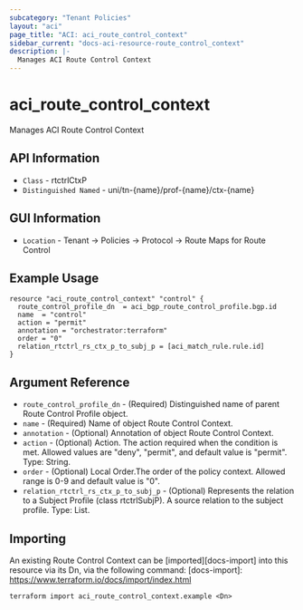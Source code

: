 ```yaml
---
subcategory: "Tenant Policies"
layout: "aci"
page_title: "ACI: aci_route_control_context"
sidebar_current: "docs-aci-resource-route_control_context"
description: |-
  Manages ACI Route Control Context
---
```


# aci_route_control_context #

Manages ACI Route Control Context

## API Information ##

* `Class` - rtctrlCtxP
* `Distinguished Named` - uni/tn-{name}/prof-{name}/ctx-{name}

## GUI Information ##

* `Location` - Tenant -> Policies -> Protocol -> Route Maps for Route Control

## Example Usage ##

```hcl
resource "aci_route_control_context" "control" {
  route_control_profile_dn  = aci_bgp_route_control_profile.bgp.id
  name  = "control"
  action = "permit"
  annotation = "orchestrator:terraform"
  order = "0"
  relation_rtctrl_rs_ctx_p_to_subj_p = [aci_match_rule.rule.id]
}
```

## Argument Reference ##

* `route_control_profile_dn` - (Required) Distinguished name of parent Route Control Profile object.
* `name` - (Required) Name of object Route Control Context.
* `annotation` - (Optional) Annotation of object Route Control Context.
* `action` - (Optional) Action. The action required when the condition is met. Allowed values are "deny", "permit", and default value is "permit". Type: String.
* `order` - (Optional) Local Order.The order of the policy context. Allowed range is 0-9 and default value is "0".
* `relation_rtctrl_rs_ctx_p_to_subj_p` - (Optional) Represents the relation to a Subject Profile (class rtctrlSubjP). A source relation to the subject profile. Type: List.


## Importing ##

An existing Route Control Context can be [imported][docs-import] into this resource via its Dn, via the following command:
[docs-import]: https://www.terraform.io/docs/import/index.html


```
terraform import aci_route_control_context.example <Dn>
```